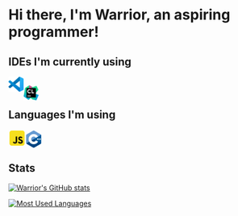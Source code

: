 # Hi there, I'm Warrior, an aspiring programmer!

## IDEs I'm currently using
<img align="left" alt="VSCode" width="30px" src="https://raw.githubusercontent.com/Mempler/Mempler/master/assets//visual-studio-code.svg" /><br />
<img align="left" alt="VSCode" width="30px" src="https://raw.githubusercontent.com/mempler/mempler/refs/heads/main/assets/clion.png" /><br />

## Languages I'm using
<img style="padding: 1.5px" align="left" alt="JS" width="30px" src="https://raw.githubusercontent.com/Mempler/Mempler/master/assets//javascript.svg" />
<img style="padding: 1.5px" align="left" alt="C++" width="30px" src="https://raw.githubusercontent.com/Mempler/Mempler/master/assets/cpp.svg" /><br /><br />

## Stats
[![Warrior's GitHub stats](https://github-readme-stats.vercel.app/api?username=budget-warrior&show_icons=true&theme=cobalt)](https://github.com/anuraghazra/github-readme-stats)

[![Most Used Languages](https://github-readme-stats.vercel.app/api/top-langs/?username=budget-warrior&show_icons=true&theme=cobalt&layout=compact)](https://github.com/anuraghazra/github-readme-stats)
